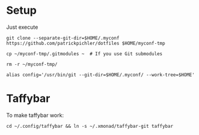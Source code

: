 # Setup

Just execute 
```
git clone --separate-git-dir=$HOME/.myconf https://github.com/patrickpichler/dotfiles $HOME/myconf-tmp

cp ~/myconf-tmp/.gitmodules ~  # If you use Git submodules

rm -r ~/myconf-tmp/

alias config='/usr/bin/git --git-dir=$HOME/.myconf/ --work-tree=$HOME'
```

# Taffybar

To make taffybar work:
```
cd ~/.config/taffybar && ln -s ~/.xmonad/taffybar-git taffybar
```
